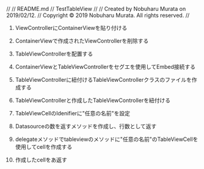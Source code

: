 //
//  README.md
//  TestTableView
//
//  Created by Nobuharu Murata on 2019/02/12.
//  Copyright © 2019 Nobuharu Murata. All rights reserved.
//

1. ViewControllerにContainerViewを貼り付ける

2. ContainerViewで作成されたViewControllerを削除する

3. TableViewControllerを配置する

4. ContainerViewとTableViewControllerをセグエを使用してEmbed接続する

5. TableViewControllerに紐付けるTableViewControllerクラスのファイルを作成する

6. TableViewControllerと作成したTableViewControllerを紐付ける

7. TableViewCellのIdenifierに"任意の名前"を設定

8. Datasourceの数を返すメソッドを作成し、行数として返す

9. delegateメソッドでtableviewのメソッドに"任意の名前"のTableViewCellを使用してcellを作成する

10. 作成したcellをあ返す
